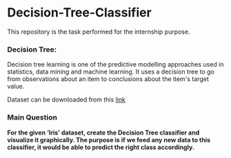 # Decision-Tree-Classifier
This repository is the task performed for the internship purpose.
### Decision Tree: 
Decision tree learning is one of the predictive modelling approaches used in statistics, data mining and machine learning. It uses a decision tree to go from observations about an item to conclusions about the item's target value.


Dataset can be downloaded from this <a href="">link</a>

### Main Question
<b>For the given ‘Iris’ dataset, create the Decision Tree classifier and visualize it graphically. The purpose is if we feed any new data to this classifier, it would be able to predict the right class accordingly. </b>
